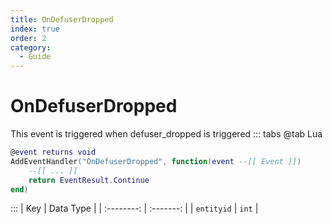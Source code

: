 ```yaml
---
title: OnDefuserDropped
index: true
order: 2
category:
  - Guide
---
```


# OnDefuserDropped
This event is triggered when defuser_dropped is triggered
::: tabs
@tab Lua
```lua
@event returns void
AddEventHandler("OnDefuserDropped", function(event --[[ Event ]])
    --[[ ... ]]
    return EventResult.Continue
end)
```

:::
|     Key    | Data Type |
| :--------: | :-------: |
| `entityid` |   `int`   |